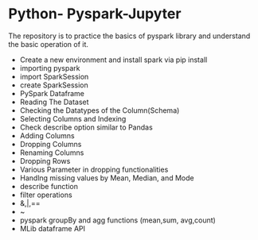 # Python- Pyspark-Jupyter
The repository is to practice the basics of pyspark library and understand the basic operation of it.
- Create a new environment and install spark via pip install
- importing pyspark
- import SparkSession
- create SparkSession
- PySpark Dataframe
- Reading The Dataset
- Checking the Datatypes of the Column(Schema)
- Selecting Columns and Indexing
- Check describe option similar to Pandas
- Adding Columns
- Dropping Columns
- Renaming Columns
- Dropping Rows
- Various Parameter in dropping functionalities
- Handlng missing values by Mean, Median, and Mode
- describe function
- filter operations
- &,|,==
- ~
- pyspark groupBy and agg functions (mean,sum, avg,count)
- MLib dataframe API



